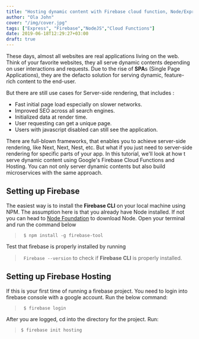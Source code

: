 ```yaml
---
title: "Hosting dynamic content with Firebase cloud function, Node/Express, and EJS."
author: "Ola John"
cover: "/img/cover.jpg"
tags: ["Express", "Firebase","NodeJS","Cloud Functions"]
date: 2019-06-18T12:29:27+03:00
draft: true
---
```


These days, almost all websites are real applications living on the web. Think of your favorite websites, they all serve dynamic contents depending on user interactions and requests. Due to the rise of  **SPA**s (Single Page Applications), they are the defacto solution for serving dynamic, feature-rich content to the end-user.

<!--more-->



But there are still use cases for Server-side rendering, that includes :

- Fast initial page load especially on slower networks.
- Improved SEO across all search engines.
- Initialized data at render time.
- User requesting can get a unique page.
- Users with javascript disabled can still see the application.

There are full-blown frameworks, that enables you to achieve server-side rendering, like Next, Next, Nest, etc. But what if you just need to server-side rendering for specific parts of your app. In this tutorial, we'll look at how t serve dynamic content using Google's Firebase Cloud Functions and Hosting. You can not only server dynamic contents but also build microservices with the same approach.

## Setting up Firebase

The easiest way is to install the **Firebase CLI** on your local machine using NPM.  The assumption here is that you already have Node installed. If not you can head to  [Node Foundation](https://nodejs.org/en/download/) to download Node. Open your terminal and run the command below


> ``` $ npm install -g firebase-tool```

Test that firebase is properly installed by running

> ``` Firebase --version```    to check if   **Firebase CLI**   is properly installed.



## Setting up Firebase Hosting
If this is your first time of running a firebase project. You need to login into firebase console with a google account. Run the below command:

> ``` $ firebase login```

After you are logged, cd into the directory for the project. Run:

> ```$ firebase init hosting```
